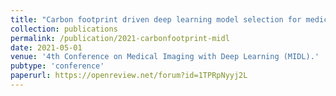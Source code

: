 ```yaml
---
title: "Carbon footprint driven deep learning model selection for medical imaging"
collection: publications
permalink: /publication/2021-carbonfootprint-midl 
date: 2021-05-01
venue: '4th Conference on Medical Imaging with Deep Learning (MIDL).'
pubtype: 'conference'
paperurl: https://openreview.net/forum?id=1TPRpNyyj2L
---
```

